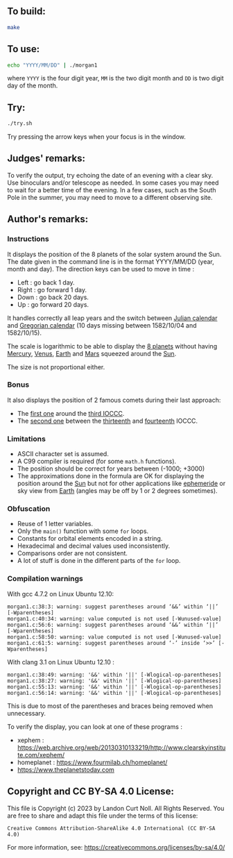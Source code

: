 ## To build:

```sh
make
```


## To use:

```sh
echo "YYYY/MM/DD" | ./morgan1
```

where `YYYY` is the four digit year, `MM` is the two digit month and `DD` is two
digit day of the month.


## Try:

```sh
./try.sh
```

Try pressing the arrow keys when your focus is in the window.


## Judges' remarks:

To verify the output, try echoing the date of an evening with a clear sky.
Use binoculars and/or telescope as needed.  In some cases you may need
to wait for a better time of the evening.  In a few cases, such as
the South Pole in the summer, you may need to move to a different
observing site.


## Author's remarks:

### Instructions

It displays the position of the 8 planets of the solar system around the Sun.
The date given in the command line is in the format YYYY/MM/DD (year, month and
day). The direction keys can be used to move in time :

* Left  : go back 1 day.
* Right : go forward 1 day.
* Down  : go back 20 days.
* Up    : go forward 20 days.

It handles correctly all leap years and the switch between [Julian
calendar](https://en.wikipedia.org/wiki/Julian_calendar) and
[Gregorian calendar](https://en.wikipedia.org/wiki/Gregorian_calendar) (10 days
missing between 1582/10/04 and 1582/10/15).

The scale is logarithmic to be able to display the [8
planets](http://news.bbc.co.uk/2/hi/5282440.stm) without having
[Mercury](https://science.nasa.gov/mercury),
[Venus](https://science.nasa.gov/venus/),
[Earth](https://science.nasa.gov/earth/facts) and
[Mars](https://science.nasa.gov/mars) squeezed around the
[Sun](https://science.nasa.gov/sun/).

The size is not proportional either.


### Bonus

It also displays the position of 2 famous comets during their last approach:

- The [first one](https://science.nasa.gov/solar-system/comets/1p-halley/)
around the [third IOCCC](/years.html#1986).
- The [second
one](https://science.nasa.gov/solar-system/comets/c-1995-o1-hale-bopp/) between
the [thirteenth](/years.html#1996) and [fourteenth](/years.html#1998) IOCCC.


### Limitations

* ASCII character set is assumed.
* A C99 compiler is required (for some `math.h` functions).
* The position should be correct for years between (-1000; +3000)
* The approximations done in the formula are OK for displaying the position
around the [Sun](https://science.nasa.gov/sun/) but not for other applications
like [ephemeride](https://en.wikipedia.org/wiki/Ephemeris) or sky view from
[Earth](https://science.nasa.gov/earth/facts) (angles may be off by 1 or 2
degrees sometimes).


### Obfuscation

* Reuse of 1 letter variables.
* Only the `main()` function with some `for` loops.
* Constants for orbital elements encoded in a string.
* Hexadecimal and decimal values used inconsistently.
* Comparisons order are not consistent.
* A lot of stuff is done in the different parts of the `for` loop.


### Compilation warnings

With gcc 4.7.2 on Linux Ubuntu 12.10:

```
morgan1.c:38:3: warning: suggest parentheses around ‘&&’ within ‘||’ [-Wparentheses]
morgan1.c:40:34: warning: value computed is not used [-Wunused-value]
morgan1.c:56:6: warning: suggest parentheses around ‘&&’ within ‘||’ [-Wparentheses]
morgan1.c:58:50: warning: value computed is not used [-Wunused-value]
morgan1.c:61:5: warning: suggest parentheses around ‘-’ inside ‘>>’ [-Wparentheses]
```

With clang 3.1 on Linux Ubuntu 12.10 :

```
morgan1.c:38:49: warning: '&&' within '||' [-Wlogical-op-parentheses]
morgan1.c:38:27: warning: '&&' within '||' [-Wlogical-op-parentheses]
morgan1.c:55:13: warning: '&&' within '||' [-Wlogical-op-parentheses]
morgan1.c:56:14: warning: '&&' within '||' [-Wlogical-op-parentheses]
```

This is due to most of the parentheses and braces being removed when
unnecessary.

To verify the display, you can look at one of these programs :
* xephem : <https://web.archive.org/web/20130310133219/http://www.clearskyinstitute.com/xephem/>
* homeplanet : <https://www.fourmilab.ch/homeplanet/>
* <https://www.theplanetstoday.com>


## Copyright and CC BY-SA 4.0 License:

This file is Copyright (c) 2023 by Landon Curt Noll.  All Rights Reserved.
You are free to share and adapt this file under the terms of this license:

    Creative Commons Attribution-ShareAlike 4.0 International (CC BY-SA 4.0)

For more information, see: https://creativecommons.org/licenses/by-sa/4.0/
